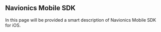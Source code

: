 ## Navionics Mobile SDK
In this page will be provided a smart description of Navionics Mobile SDK for iOS.
